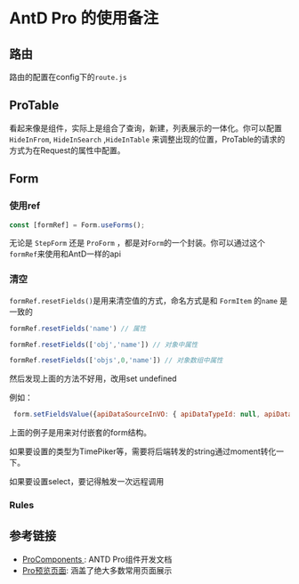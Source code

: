 # AntD Pro 的使用备注



## 路由

路由的配置在config下的`route.js`



## ProTable

看起来像是组件，实际上是组合了查询，新建，列表展示的一体化。你可以配置`HideInFrom`, `HideInSearch` ,`HideInTable` 来调整出现的位置，ProTable的请求的方式为在Request的属性中配置。



## Form

### 使用ref

``` jsx
const [formRef] = Form.useForms();
```



无论是 `StepForm` 还是 `ProForm` ，都是对`Form`的一个封装。你可以通过这个`formRef`来使用和AntD一样的api

### 清空

 `formRef.resetFields()`是用来清空值的方式，命名方式是和 `FormItem` 的`name` 是一致的

``` js 
formRef.resetFields('name') // 属性

formRef.resetFields(['obj','name']) // 对象中属性

formRef.resetFields(['objs',0,'name']) // 对象数组中属性
```

然后发现上面的方法不好用，改用set undefined

例如：

``` javascript
 form.setFieldsValue({apiDataSourceInVO: { apiDataTypeId: null, apiDataMediaArr: [], }})
```

上面的例子是用来对付嵌套的form结构。

如果要设置的类型为TimePiker等，需要将后端转发的string通过moment转化一下。

如果要设置select，要记得触发一次远程调用

### Rules







## 参考链接

* [ProComponents ](https://procomponents.ant.design/components/): ANTD Pro组件开发文档
* [Pro预览页面](https://preview.pro.ant.design/): 涵盖了绝大多数常用页面展示